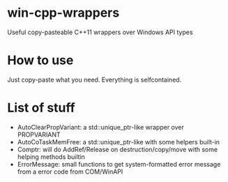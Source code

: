 # win-cpp-wrappers
Useful copy-pasteable C++11 wrappers over Windows API types

# How to use
Just copy-paste what you need. Everything is selfcontained.

# List of stuff

* AutoClearPropVariant: a std::unique_ptr-like wrapper over PROPVARIANT
* AutoCoTaskMemFree: a std::unique_ptr-like with some helpers built-in
* Comptr: will do AddRef/Release on destruction/copy/move with some helping methods builtin
* ErrorMessage: small functions to get system-formatted error message from a error code from COM/WinAPI
